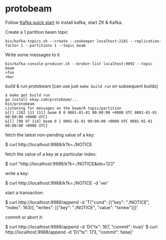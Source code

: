 # protobeam

Follow [Kafka quick start](https://kafka.apache.org/quickstart) to install kafka, start ZK & Kafka.

Create a 1 partition beam topic

	bin/kafka-topics.sh --create --zookeeper localhost:2181 --replication-factor 1 --partitions 1 --topic beam

Write some messages to it

	bin/kafka-console-producer.sh --broker-list localhost:9092 --topic beam
	>foo
	>bar


build & run protobeam [can use just `make build run` on subsequent builds]

	$ make get build run
	go install ebay.com/protobeam/...
	bin/protobeam
	Listening for messages on the beam/0 topic/partition
	&{[] [102 111 111] beam 0 0 0001-01-01 00:00:00 +0000 UTC 0001-01-01 00:00:00 +0000 UTC}
	&{[] [98 97 114] beam 0 1 0001-01-01 00:00:00 +0000 UTC 0001-01-01 00:00:00 +0000 UTC}


fetch the latest non-pending value of a key:

  $ curl http://localhost:9988/k?k=./NOTICE

fetch the value of a key at a particular index:

  $ curl "http://localhost:9988/k?k=./NOTICE&idx=123"

write a key:

  $ curl http://localhost:9988/k?k=./NOTICE -d 'ver'

start a transaction:

  $ curl http://localhost:9988/append -d 'T{"cond": [{"key": "./NOTICE", "index": 163}], "writes": [{"key": "./NOTICE", "value": "txnew"}]}'

commit or abort it:

  $ curl http://localhost:9988/append -d 'D{"tx": 167, "commit": true}'
  $ curl http://localhost:9988/append -d 'D{"tx": 173, "commit": false}'
